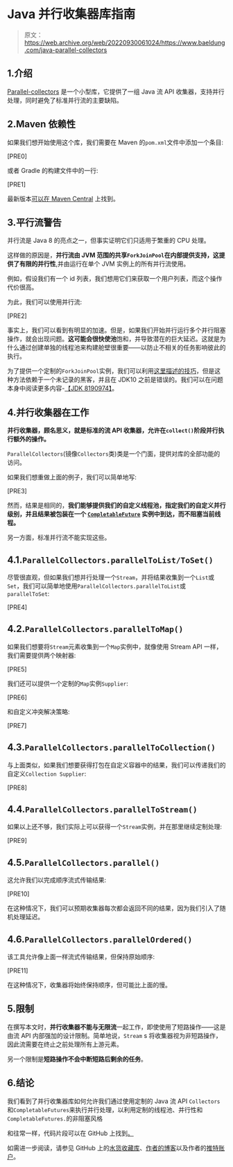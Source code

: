 # Java 并行收集器库指南

> 原文：<https://web.archive.org/web/20220930061024/https://www.baeldung.com/java-parallel-collectors>

## 1.介绍

[Parallel-collectors](https://web.archive.org/web/20220811164633/https://github.com/pivovarit/parallel-collectors) 是一个小型库，它提供了一组 Java 流 API 收集器，支持并行处理，同时避免了标准并行流的主要缺陷。

## 2.Maven 依赖性

如果我们想开始使用这个库，我们需要在 Maven 的`pom.xml`文件中添加一个条目:

[PRE0]

或者 Gradle 的构建文件中的一行:

[PRE1]

最新版本[可以在 Maven Central](https://web.archive.org/web/20220811164633/https://search.maven.org/search?q=g:com.pivovarit%20AND%20a:parallel-collectors&core=gav) 上找到。

## 3.平行流警告

并行流是 Java 8 的亮点之一，但事实证明它们只适用于繁重的 CPU 处理。

这样做的原因是，**并行流由 JVM 范围的共享`ForkJoinPool`在内部提供支持，这提供了有限的并行性**,并由运行在单个 JVM 实例上的所有并行流使用。

例如，假设我们有一个 id 列表，我们想用它们来获取一个用户列表，而这个操作代价很高。

为此，我们可以使用并行流:

[PRE2]

事实上，我们可以看到有明显的加速。但是，如果我们开始并行运行多个并行阻塞操作，就会出现问题。**这可能会很快使池**饱和，并导致潜在的巨大延迟。这就是为什么通过创建单独的线程池来构建舱壁很重要——以防止不相关的任务影响彼此的执行。

为了提供一个定制的`ForkJoinPool`实例，我们可以利用[这里描述的技巧](/web/20220811164633/https://www.baeldung.com/java-8-parallel-streams-custom-threadpool)，但是这种方法依赖于一个未记录的黑客，并且在 JDK10 之前是错误的。我们可以在问题本身中阅读更多内容-[【JDK 8190974】](https://web.archive.org/web/20220811164633/https://bugs.openjdk.java.net/browse/JDK-8190974)。

## 4.并行收集器在工作

**并行收集器，顾名思义，就是标准的流 API 收集器，允许在`collect()`阶段并行执行额外的操作。**

`ParallelCollectors`(镜像`Collectors`类)类是一个门面，提供对库的全部功能的访问。

如果我们想重做上面的例子，我们可以简单地写:

[PRE3]

然而，结果是相同的，**我们能够提供我们的自定义线程池，指定我们的自定义并行级别，并且结果被包装在一个 [`CompletableFuture`](/web/20220811164633/https://www.baeldung.com/java-completablefuture) 实例中到达，而不阻塞当前线程。**

另一方面，标准并行流不能实现这些。

## 4.1.`ParallelCollectors.parallelToList/ToSet()`

尽管很直观，但如果我们想并行处理一个`Stream`，并将结果收集到一个`List`或`Set`，我们可以简单地使用`ParallelCollectors.parallelToList`或`parallelToSet`:

[PRE4]

## 4.2.`ParallelCollectors.parallelToMap()`

如果我们想要将`Stream`元素收集到一个`Map`实例中，就像使用 Stream API 一样，我们需要提供两个映射器:

[PRE5]

我们还可以提供一个定制的`Map`实例`Supplier`:

[PRE6]

和自定义冲突解决策略:

[PRE7]

## 4.3.`ParallelCollectors.parallelToCollection()`

与上面类似，如果我们想要获得打包在自定义容器中的结果，我们可以传递我们的自定义`Collection Supplier`:

[PRE8]

## 4.4.`ParallelCollectors.parallelToStream()`

如果以上还不够，我们实际上可以获得一个`Stream`实例，并在那里继续定制处理:

[PRE9]

## 4.5.`ParallelCollectors.parallel()`

这允许我们以完成顺序流式传输结果:

[PRE10]

在这种情况下，我们可以预期收集器每次都会返回不同的结果，因为我们引入了随机处理延迟。

## 4.6.`ParallelCollectors.parallelOrdered()`

该工具允许像上面一样流式传输结果，但保持原始顺序:

[PRE11]

在这种情况下，收集器将始终保持顺序，但可能比上面的慢。

## 5.限制

在撰写本文时，**并行收集器不能与无限流**一起工作，即使使用了短路操作——这是由流 API 内部强加的设计限制。简单地说，`Stream` s 将收集器视为非短路操作，因此流需要在终止之前处理所有上游元素。

另一个限制是**短路操作不会中断短路后剩余的任务**。

## 6.结论

我们看到了并行收集器库如何允许我们通过使用定制的 Java 流 API `Collectors`和`CompletableFutures`来执行并行处理，以利用定制的线程池、并行性和`CompletableFutures.`的非阻塞风格

和往常一样，代码片段可以在 GitHub 上找到[。](https://web.archive.org/web/20220811164633/https://github.com/eugenp/tutorials/tree/master/libraries-2)

如需进一步阅读，请参见 GitHub 上的[水货收藏库](https://web.archive.org/web/20220811164633/https://github.com/pivovarit/parallel-collectors)、[作者的博客](https://web.archive.org/web/20220811164633/http://4comprehension.com/)以及作者的[推特账户](https://web.archive.org/web/20220811164633/https://twitter.com/pivovarit)。